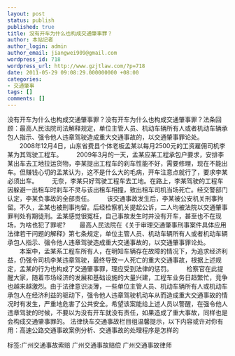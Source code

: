 ```yaml
---
layout: post
status: publish
published: true
title: 没有开车为什么也构成交通肇事罪？
author: 本站记者
author_login: admin
author_email: jiangwei909@gmail.com
wordpress_id: 718
wordpress_url: http://www.gzjtlaw.com/?p=718
date: 2011-05-29 09:08:29.000000000 +08:00
categories:
- 交通肇事
tags: []
comments: []
---
```

没有开车为什么也构成交通肇事罪？没有开车为什么也构成交通肇事罪？法条回顾：最高人民法院司法解释规定，单位主管人员、机动车辆所有人或者机动车辆承包人指示、强令他人违章驾驶造成重大交通事故的，以交通肇事罪论处。 　　2008年12月4日，山东省费县个体老板孟某以每月2500元的工资雇佣司机李某为其驾驶工程车。 　　2009年3月的一天，孟某应某工程承包户要求，安排李某出车去工地拉运货物，李某提出工程车的刹车性能不好，需要修理，现在不能出车。但赚钱心切的孟某认为，这不是什么大的毛病，开车注意点就行了，要求李某必须出车。 　　无奈，李某只好驾驶工程车去工地。在路上，李某驾驶的工程车因躲避一出租车时刹车不灵与该出租车相撞，致出租车司机当场死亡。经交警部门认定，李某负事故的全部责任。 　　该交通事故发生后，李某被公安机关刑事拘留。不久，孟某也被刑事拘留。后经检察机关提起公诉，二人均被法院以交通肇事罪判处有期徒刑。孟某感觉很冤枉，自己事故发生时并没有开车，甚至也不在现场，为啥也犯了罪呢? 　　最高人民法院在《关于审理交通肇事刑事案件具体应用法律若干问题的解释》第七条规定，单位主管人员、机动车辆所有人或者机动车辆承包人指示、强令他人违章驾驶造成重大交通事故的，以交通肇事罪论处。 　　本案中，孟某系工程车所有人，在明知车辆存在故障的情况下，为追求经济利益，仍强令司机李某违章驾驶，最终导致一人死亡的重大交通事故，根据上述规定，孟某的行为也构成了交通肇事罪，理应受到法律的惩罚。 　　检察官在此提醒大家，随着市场经济的发展和基础设施的大量兴建，工程车业务日趋繁忙，竞争也越来越激烈。由于法律意识淡薄，一些单位主管人员、机动车辆所有人或机动车承包人在经济利益的驱动下，强令他人违章驾驶机动车从而造成重大交通事故的情况时有发生，严重地危害了公共安全。希望该案能给上述人员以警醒，在强令他人违章驾驶的时候，不要以为没有开车就没有责任，如果造成了重大事故，同样也是会构成交通肇事罪的。 法律快车交通事故栏目组温馨提示，以下内容或许对你有用：高速公路交通事故案例分析、交通事故的处理程序是怎样的标签:广州交通事故索赔 广州交通事故赔偿 广州交通事故律师
